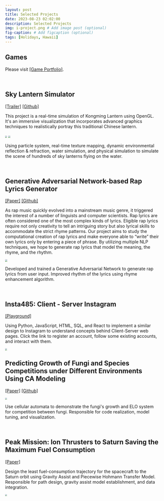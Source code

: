 ```yaml
---
layout: post
title: Selected Projects
date: 2023-08-23 02:02:00
description: Selected Projects
img: i-project.png # Add image post (optional)
fig-caption: # Add figcaption (optional)
tags: [Holidays, Hawaii]
---
```

## Games

Please visit <a href="https://chengfanli.github.io/project/games/">[Game Portfolio]</a>.

<br>



## Sky Lantern Simulator

 <a href="{{site.baseurl}}/src/skylantern.mp4">[Trailer]</a> <a href="https://github.com/chengfanli/LuminaryStudio">[Github]</a>

This project is a real-time simulation of Kongming Lantern using OpenGL. It's an immersive visualization that incorporates advanced graphics techniques to realistically portray this traditional Chinese lantern.

<img src="{{site.baseurl}}/src/skylantern1.png" style="zoom:40%;" /> <img src="{{site.baseurl}}/src/skylantern2.png" style="zoom:40%;" />

Using particle system, real-time texture mapping, dynamic environmental reflection \& refraction, water simulation, and physical simulation to simulate the scene of hundreds of sky lanterns flying on the water.

<br>



## Generative Adversarial Network-based Rap Lyrics Generator

<a href="https://chengfanli.github.io/project/project/EECS_487_Final.pdf">[Paper]</a> <a href="https://github.com/chengfanli/487-Project-Rap-Lyrics-Generation">[Github]</a>

As rap music quickly evolved into a mainstream music genre, it triggered the interest of a number of linguists and computer scientists. Rap lyrics are often considered one of the most complex kinds of lyrics. Eligible rap lyrics require not only creativity to tell an intriguing story but also lyrical skills to accommodate the strict rhyme patterns. Our project aims to study the computational creation of rap lyrics and make everyone able to “write” their own lyrics only by entering a piece of phrase. By utilizing multiple NLP techniques, we hope to generate rap lyrics that model the meaning, the rhyme, and the rhythm.

<img src="{{site.baseurl}}/src/487.png" style="zoom:45%;" />

Developed and trained a Generative Adversarial Network to generate rap lyrics from user input. Improved rhythm of the lyrics using rhyme enhancement algorithm.

<br>



## Insta485: Client - Server Instagram

<a href="http://ec2-3-89-31-145.compute-1.amazonaws.com/accounts/login/">[Playground]</a>

Using Python, JavaScript, HTML, SQL, and React to implement a similar design to Instagram to understand concepts behind Client-Server web pages. Click the link to register an account, follow some existing accounts, and interact with them.

<img src="{{site.baseurl}}/src/485.png" style="zoom:40%;" />

<br>



## Predicting Growth of Fungi and Species Competitions under Different Environments Using CA Modeling

<a href="https://chengfanli.github.io/project/project/2021MCM.pdf">[Paper]</a> <a href="https://github.com/chengfanli/2020-MCM-A">[Github]</a>

<img src="{{site.baseurl}}/src/mcm.png" style="zoom:40%;" />

Use cellular automata to demonstrate the fungi's growth and ELO system for competition between fungi. Responsible for code realization, model tuning, and visualization.
        

<br>

## Peak Mission: Ion Thrusters to Saturn Saving the Maximum Fuel Consumption

<a href="https://chengfanli.github.io/project/project/2020UPC.pdf">[Paper]</a>

Design the least fuel-consumption trajectory for the spacecraft to the Saturn orbit using Gravity Assist and Piecewise Hohmann Transfer Model. Responsible for path design, gravity assist model establishment, and data integration.

<img src="{{site.baseurl}}/src/upc.png" style="zoom:40%;" />

